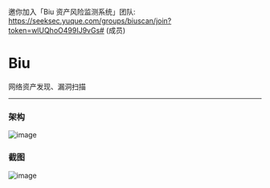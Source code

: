 邀你加入「Biu 资产风险监测系统」团队: https://seeksec.yuque.com/groups/biuscan/join?token=wlUQhoO499IJ9vGs# (成员)
# Biu
网络资产发现、漏洞扫描

---
### 架构

![image](https://raw.githubusercontent.com/0xbug/Biu/master/Biu.png)

### 截图

![image](https://user-images.githubusercontent.com/12611275/59447001-249a1780-8e35-11e9-8e50-afd9f273c5d4.png)
